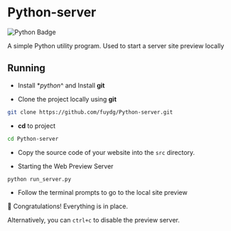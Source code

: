# Python-server

![Python Badge](https://img.shields.io/badge/Python-3776AB?logo=python&logoColor=fff&style=for-the-badge)

A simple Python utility program. Used to start a server site preview locally

## Running

- Install **python*^ and Install **git**

- Clone the project locally using **git**

```bash
git clone https://github.com/fuydg/Python-server.git
```

- **cd** to project

```bash
cd Python-server
```

- Copy the source code of your website into the `src` directory.

- Starting the Web Preview Server

```bash
python run_server.py
```

- Follow the terminal prompts to go to the local site preview

🎉 Congratulations! Everything is in place.

Alternatively, you can `ctrl+c` to disable the preview server.

